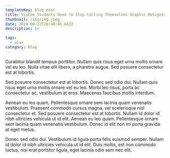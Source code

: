 ```yaml
---
templateKey: blog-post
title: VisCom Students Need to Stop Calling Themselves Graphic Designers
thumbnail: /img/img.jpeg
date: 2019-08-22T20:40:48.642Z
description: |+

tags:
  - uiux
category: Blog
---
```

Curabitur blandit tempus porttitor. Nullam quis risus eget urna mollis ornare vel eu leo. Nulla vitae elit libero, a pharetra augue. Sed posuere consectetur est at lobortis.Sed posuere consectetur est at lobortis. Donec sed odio dui. Nullam quis risus eget urna mollis ornare vel eu leo. Morbi leo risus, porta ac consectetur ac, vestibulum at eros. Maecenas faucibus mollis interdum.Aenean eu leo quam. Pellentesque ornare sem lacinia quam venenatis vestibulum. Praesent commodo cursus magna, vel scelerisque nisl consectetur et. Sed posuere consectetur est at lobortis. Nullam id dolor id nibh ultricies vehicula ut id elit. Aenean eu leo quam. Pellentesque ornare sem lacinia quam venenatis vestibulum. Donec id elit non mi porta gravida at eget metus.Donec sed odio dui. Vestibulum id ligula porta felis euismod semper. Nullam id dolor id nibh ultricies vehicula ut id elit. Duis mollis, est non commodo luctus, nisi erat porttitor ligula, eget lacinia odio sem nec elit.
